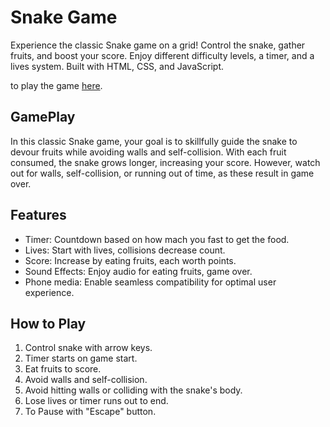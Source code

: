 # Snake Game

Experience the classic Snake game on a grid! Control the snake, gather fruits, and boost your score. Enjoy different difficulty levels, a timer, and a lives system. Built with HTML, CSS, and JavaScript.

to play the game [here](https://chananelazenkot.github.io/the-Snake-Game/).

## GamePlay

In this classic Snake game, your goal is to skillfully guide the snake to devour fruits while avoiding walls and self-collision. With each fruit consumed, the snake grows longer, increasing your score. However, watch out for walls, self-collision, or running out of time, as these result in game over.

## Features

- Timer: Countdown based on how mach you fast to get the food.
- Lives: Start with lives, collisions decrease count.
- Score: Increase by eating fruits, each worth points.
- Sound Effects: Enjoy audio for eating fruits, game over.
- Phone media: Enable seamless compatibility for optimal user experience.

## How to Play

1. Control snake with arrow keys.
2. Timer starts on game start.
3. Eat fruits to score.
4. Avoid walls and self-collision.
5. Avoid hitting walls or colliding with the snake's body.
6. Lose lives or timer runs out to end.
7. To Pause with "Escape" button.

